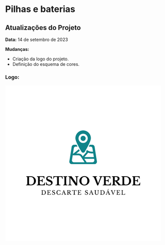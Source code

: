 # Pilhas e baterias
## Atualizações do Projeto

**Data:** 14 de setembro de 2023

 **Mudanças:**
  - Criação da logo do projeto.
  - Definição do esquema de cores.
 ### **Logo:**
 ![Logo do projeto](public/imgs/logo.png)
